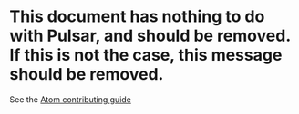 # This document has nothing to do with Pulsar, and should be removed. If this is not the case, this message should be removed.


See the [Atom contributing guide](https://github.com/atom/atom/blob/master/CONTRIBUTING.md)
